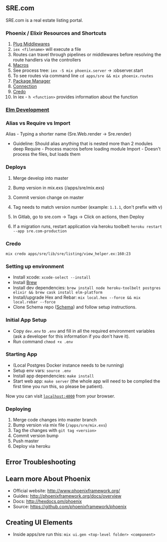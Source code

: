 ## SRE.com

SRE.com is a real estate listing portal.

### Phoenix / Elixir Resources and Shortcuts

1. [Plug Middlewares](https://hexdocs.pm/plug/readme.html)
2. `iex <filename>` will execute a file
3. Routes can travel through pipelines or middlewares before resolving the route handlers via the controllers
4. [Macros](http://www.phoenixframework.org/docs/routing)
5. See process tree: `iex -S mix phoenix.server` -> :observer.start
6. To see routes via command line `cd apps/sre && mix phoenix.routes`
7. [Package Manager](hexdocs.pm)
8. [Connection](https://hexdocs.pm/plug/Plug.Conn.html)
9. [Credo](https://github.com/rrrene/credo)
10. In iex - `h <function>` provides information about the function

### [Elm Development](./apps/sre/web/elm/README.md)

### Alias vs Require vs Import

Alias - Typing a shorter name (Sre.Web.render -> Sre.render)
  - Guideline: Should alias anything that is nested more than 2 modules deep
Require - Process macros before loading module
Import - Doesn't process the files, but loads them

### Deploys

1. Merge develop into master
1. Bump version in mix.exs (/apps/sre/mix.exs)
1. Commit version change on master
1. Tag needs to match version number (example: `1.1.1`, don't prefix with v)
1. In Gitlab, go to sre.com -> Tags -> Click on actions, then Deploy

1. If a migration runs, restart application via heroku toolbelt `heroku restart --app sre.com-production`

### Credo

`mix credo apps/sre/lib/sre/listing/view_helper.ex:160:23`


### Setting up environment

  * Install xcode: `xcode-select --install`
  * Install [Brew](http://brew.sh/)
  * Install dev dependencies: `brew install node heroku-toolbelt postgres elixir && brew cask install elm-platform`
  * Install/upgrade Hex and Rebar: `mix local.hex --force && mix local.rebar --force`
  * Clone Schema repo ([Schema](https://code.knledg.com/sre/schema)) and follow setup instructions.

### Initial App Setup

  * Copy `dev.env` to `.env` and fill in all the required environment variables (ask a developer for this information if you don't have it).
  * Run command `chmod +x .env`

### Starting App

  * (Local Postgres Docker instance needs to be running)
  * Setup env vars: `source .env`
  * Install app dependencies: `make install`
  * Start web app: `make server` (the whole app will need to be complied the first time you run this, so please be patient).

Now you can visit [`localhost:4000`](http://localhost:4000) from your browser.

### Deploying

1. Merge code changes into master branch
1. Bump version via mix file (`/apps/sre/mix.exs`)
1. Tag the changes with `git tag <version>`
1. Commit version bump
1. Push master
1. Deploy via heroku

## Error Troubleshooting

## Learn more About Phoenix

  * Official website: http://www.phoenixframework.org/
  * Guides: http://phoenixframework.org/docs/overview
  * Docs: http://hexdocs.pm/phoenix
  * Source: https://github.com/phoenixframework/phoenix

## Creating UI Elements

- Inside apps/sre run this:
`mix ui.gen <top-level folder> <component>`
